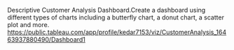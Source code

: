 Descriptive Customer Analysis Dashboard.Create a dashboard using different types of charts including a butterfly chart, a donut chart, a scatter plot and more.
https://public.tableau.com/app/profile/kedar7153/viz/CustomerAnalysis_16463937880490/Dashboard1
